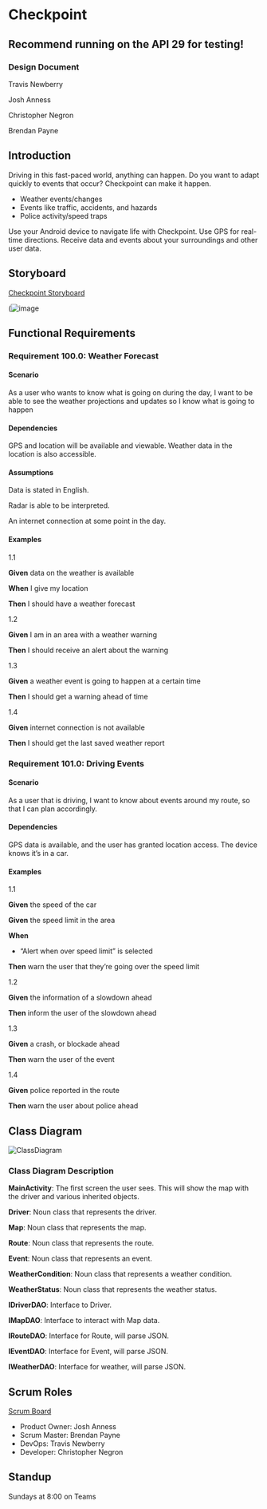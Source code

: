 # Checkpoint
Recommend running on the API 29 for testing! 
---

### Design Document

Travis Newberry

Josh Anness

Christopher Negron

Brendan Payne

## Introduction

Driving in this fast-paced world, anything can happen. Do you want to adapt quickly to events that occur? Checkpoint can make it happen.

-	Weather events/changes
-	Events like traffic, accidents, and hazards
-	Police activity/speed traps

Use your Android device to navigate life with Checkpoint. Use GPS for real-time directions. Receive data and events about your surroundings and other user data. 

## Storyboard

[Checkpoint Storyboard](https://projects.invisionapp.com/prototype/Main-ckyx7vr3a0000l201fgsuoptd/play/e178daa4)

(![image](https://user-images.githubusercontent.com/46828931/151495872-8a9a229c-a250-41be-8400-e992c33c6eef.png)
 
## Functional Requirements

### Requirement 100.0: Weather Forecast

#### Scenario

As a user who wants to know what is going on during the day, I want to be able to see the weather projections and updates so I know what is going to happen

#### Dependencies

GPS and location will be available and viewable. Weather data in the location is also accessible.  

#### Assumptions

Data is stated in English. 

Radar is able to be interpreted. 

An internet connection at some point in the day. 

#### Examples
1.1

**Given** data on the weather is available

**When** I give my location

**Then** I should have a weather forecast

1.2

**Given** I am in an area with a weather warning

**Then** I should receive an alert about the warning

1.3

**Given** a weather event is going to happen at a certain time

**Then** I should get a warning ahead of time

1.4

**Given** internet connection is not available   

**Then** I should get the last saved weather report

### Requirement 101.0: Driving Events

#### Scenario

As a user that is driving, I want to know about events around my route, so that I can plan accordingly. 

#### Dependencies
GPS data is available, and the user has granted location access. 
The device knows it’s in a car.

#### Examples

1.1

**Given** the speed of the car

**Given** the speed limit in the area 

**When**

- “Alert when over speed limit” is selected

**Then** warn the user that they’re going over the speed limit

1.2

**Given** the information of a slowdown ahead

**Then** inform the user of the slowdown ahead

1.3

**Given** a crash, or blockade ahead

**Then** warn the user of the event

1.4

**Given** police reported in the route

**Then** warn the user about police ahead

## Class Diagram

![ClassDiagram](https://github.com/JoshAnness/Checkpoint/blob/UML/Checkpoint.drawio.png)

### Class Diagram Description

**MainActivity**:  The first screen the user sees. This will show the map with the driver and various inherited objects.

**Driver**:  Noun class that represents the driver. 

**Map**: Noun class that represents the map. 

**Route**: Noun class that represents the route. 

**Event**: Noun class that represents an event. 

**WeatherCondition**: Noun class that represents a weather condition. 

**WeatherStatus**: Noun class that represents the weather status. 

**IDriverDAO**: Interface to Driver.

**IMapDAO**: Interface to interact with Map data.

**IRouteDAO**: Interface for Route, will parse JSON.

**IEventDAO**: Interface for Event, will parse JSON.

**IWeatherDAO**: Interface for weather, will parse JSON. 

## Scrum Roles

[Scrum Board](https://github.com/JoshAnness/Checkpoint/projects)
- Product Owner: Josh Anness
- Scrum Master: Brendan Payne
- DevOps: Travis Newberry
- Developer: Christopher Negron

## Standup
Sundays at 8:00 on Teams
